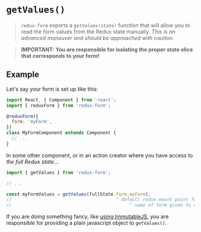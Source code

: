 # `getValues()`

> `redux-form` exports a `getValues(state)` function that will allow you to read the form values from
> the Redux state manually. _This is an advanced maneuver and should be approached with caution._

> **IMPORTANT: You are responsible for isolating the proper state slice that corresponds to your form!**

## Example

Let's say your form is set up like this:

```javascript
import React, { Component } from 'react';
import { reduxForm } from 'redux-form';

@reduxForm({
  form: 'myForm',
})
class MyFormComponent extends Component {
  // ...
}
```

In some other component, or in an action creator where you have access to _the full Redux state_...

```javascript
import { getValues } from 'redux-form';

// ...

const myFormValues = getValues(fullState.form.myForm);
//                                       ^ default redux mount point for redux-form
//                                            ^ name of form given to reduxForm()
```

If you are doing something fancy, like [using ImmutableJS](#/faq/immutable-js), you are responsible for providing
a plain javascript object to `getValues()`.

